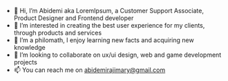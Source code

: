 - 👋 Hi, I’m Abidemi aka LoremIpsum, a Customer Support Associate, Product Designer and Frontend developer
- 👀 I’m interested in creating the best user experience for my clients, through products and services
- 🌱 I’m a philomath, I enjoy learning new facts and acquiring new knowledge
- 💞️ I’m looking to collaborate on ux/ui design, web and game development projects
- 📫 You can reach me on abidemirajimary@gmail.com

<!---
LoremIpsum17/LoremIpsum17 is a ✨ special ✨ repository because its `README.md` (this file) appears on your GitHub profile.
You can click the Preview link to take a look at your changes.
--->
